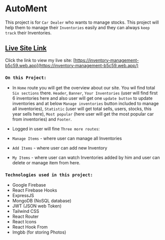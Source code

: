 # AutoMent

This project is for `Car Dealer` who wants to manage stocks. This project will help them to manage their `Inventories` easily and they can always `keep track` their Inventories.

## [Live Site Link](https://inventory-management-b5c59.web.app/)

Click the link to view my live site: [https://inventory-management-b5c59.web.app](https://inventory-management-b5c59.web.app/)

### `On this Project: `

- In `Home` route you will get the overview about our site. You wil find total `Six sections` there. `Header`, `Banner`, `Your Inventories` (user will find first 6 inventories here and also user will get one `update button` to update inventories and at below `Manage inventories` button included to manage all inventories), `Statistic` (user will get total sells, users, stocks, this year sells here), `Most popular` (here user will get the most popular car from inventories) and `Footer`.

- Logged in user will fine `Three more routes`:
- `Manage Items` - where user can manage all Inventories
- `Add Items` - where user can add new Inventory
- `My Items` - where user can watch Inventories added by him and user can delete or manage item from here.

### `Technologies used in this project: `

- Google Firebase
- React Firebase Hooks
- ExpressJS
- MongoDB (NoSQL database)
- JWT (JSON web Token)
- Tailwind CSS
- React Router
- React Icons
- React Hook From
- Imgbb (for storing Photos)
